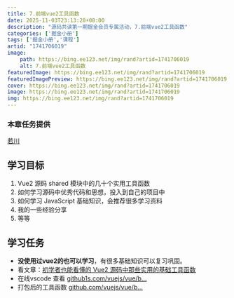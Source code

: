 ```yaml
---
title: 7.前端vue2工具函数
date: 2025-11-03T23:13:28+08:00
description: "源码共读第一期掘金会员专属活动，7.前端vue2工具函数"
categories: ['掘金小册']
tags: ['掘金小册','课程']
artid: "1741706019"
image:
    path: https://bing.ee123.net/img/rand?artid=1741706019
    alt: 7.前端vue2工具函数
featuredImage: https://bing.ee123.net/img/rand?artid=1741706019
featuredImagePreview: https://bing.ee123.net/img/rand?artid=1741706019
cover: https://bing.ee123.net/img/rand?artid=1741706019
image: https://bing.ee123.net/img/rand?artid=1741706019
img: https://bing.ee123.net/img/rand?artid=1741706019
---
```


### 本章任务提供
[若川](https://juejin.cn/user/1415826704971918)

## 学习目标

1.  Vue2 源码 shared 模块中的几十个实用工具函数
1.  如何学习源码中优秀代码和思想，投入到自己的项目中
1.  如何学习 JavaScript 基础知识，会推荐很多学习资料
1.  我的一些经验分享
1.  等等

## 学习任务

-   **没使用过vue2的也可以学习**，有很多基础知识可以复习巩固。
-   看文章：[初学者也能看懂的 Vue2 源码中那些实用的基础工具函数](https://juejin.cn/post/7024276020731592741 "https://juejin.cn/post/7024276020731592741")
-   在线vscode 查看 [github1s.com/vuejs/vue/b…](https://link.juejin.cn?target=https%3A%2F%2Fgithub1s.com%2Fvuejs%2Fvue%2Fblob%2Fdev%2Fsrc%2Fshared%2Futil.js "https://github1s.com/vuejs/vue/blob/dev/src/shared/util.js")
-   打包后的工具函数 [github.com/vuejs/vue/b…](https://link.juejin.cn?target=https%3A%2F%2Fgithub.com%2Fvuejs%2Fvue%2Fblob%2Fdev%2Fdist%2Fvue.js%23L14-L379 "https://github.com/vuejs/vue/blob/dev/dist/vue.js#L14-L379")
